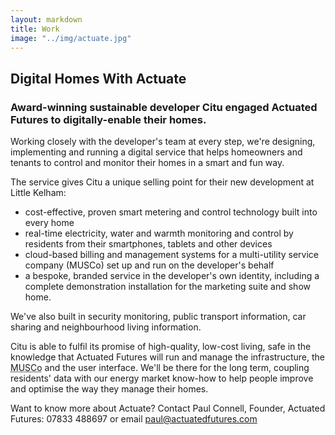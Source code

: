 ```yaml
---
layout: markdown
title: Work
image: "../img/actuate.jpg"
---
```


## Digital Homes With Actuate

### Award-winning sustainable developer Citu engaged Actuated Futures to digitally-enable their homes.

Working closely with the developer's team at every step, we're designing, implementing and running a digital service that helps homeowners and tenants to control and monitor their homes in a smart and fun way.

The service gives Citu a unique selling point for their new development at Little Kelham:

- cost-effective, proven smart metering and control technology built into every home
- real-time electricity, water and warmth monitoring and control by residents from their smartphones, tablets and other devices
- cloud-based billing and management systems for a multi-utility service company (MUSCo) set up and run on the developer's behalf
- a bespoke, branded service in the developer's own identity, including a complete demonstration installation for the marketing suite and show home.

We've also built in security monitoring, public transport information, car sharing and neighbourhood living information.

Citu is able to fulfil its promise of high-quality, low-cost living, safe in the knowledge that Actuated Futures will run and manage the infrastructure, the <abbr title="Multi-Utility Services Company">MUSCo</abbr> and the user interface. We'll be there for the long term, coupling residents' data with our energy market know-how to help people improve and optimise the way they manage their homes.

Want to know more about Actuate? Contact Paul Connell, Founder, Actuated Futures: 07833 488697 or email paul@actuatedfutures.com
